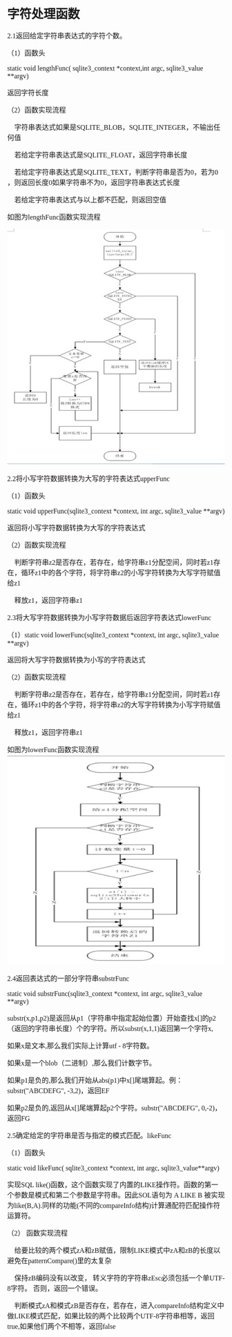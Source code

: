 # 字符处理函数
<font face="微软雅黑" size="3px">

2.1返回给定字符串表达式的字符个数。

（1）函数头

static void lengthFunc( sqlite3_context *context,int argc, sqlite3_value **argv)

返回字符长度

（2）函数实现流程

	字符串表达式如果是SQLITE_BLOB，SQLITE_INTEGER，不输出任何值

	若给定字符串表达式是SQLITE_FLOAT，返回字符串长度

	若给定字符串表达式是SQLITE_TEXT，判断字符串是否为0，若为0 ，则返回长度0如果字符串不为0，返回字符串表达式长度

	若给定字符串表达式与以上都不匹配，则返回空值

如图为lengthFunc函数实现流程

<img src='lengthFunc函数.jpg'>

2.2将小写字符数据转换为大写的字符表达式upperFunc

（1）函数头

static void upperFunc(sqlite3_context *context, int argc, sqlite3_value **argv)

返回将小写字符数据转换为大写的字符表达式

（2）函数实现流程

	判断字符串z2是否存在，若存在，给字符串z1分配空间，同时若z1存在，循环z1中的各个字符，将字符串z2的小写字符转换为大写字符赋值给z1

	释放z1，返回字符串z1

2.3将大写字符数据转换为小写字符数据后返回字符表达式lowerFunc

（1）static void lowerFunc(sqlite3_context *context, int argc, sqlite3_value **argv)

返回将大写字符数据转换为小写的字符表达式

（2）函数实现流程

	判断字符串z2是否存在，若存在，给字符串z1分配空间，同时若z1存在，循环z1中的各个字符，将字符串z2的大写字符转换为小写字符赋值给z1

	释放z1，返回字符串z1

如图为lowerFunc函数实现流程
<img src='lowerFunc函数.jpg'>

2.4返回表达式的一部分字符串substrFunc

static void substrFunc(sqlite3_context *context,  int argc, sqlite3_value **argv)

substr(x,p1,p2)是返回从p1（字符串中指定起始位置）开始查找x[]的p2（返回的字符串长度）个的字符。所以substr(x,1,1)返回第一个字符x,

如果x是文本,那么我们实际上计算utf - 8字符数。

如果x是一个blob（二进制）,那么我们计数字节。

如果p1是负的,那么我们开始从abs(p1)中x[]尾端算起。例：substr("ABCDEFG", -3,2)，返回EF

如果p2是负的,返回从x[]尾端算起p2个字符。substr("ABCDEFG", 0,-2)，返回FG

2.5确定给定的字符串是否与指定的模式匹配。likeFunc

（1）函数头

static void likeFunc( sqlite3_context *context, int argc,  sqlite3_value**argv)

实现SQL like()函数，这个函数实现了内置的LIKE操作符。函数的第一个参数是模式和第二个参数是字符串。因此SOL语句为 A LIKE B
被实现为like(B,A).同样的功能(不同的compareInfo结构)计算通配符匹配操作符运算符。

（2）	函数实现流程

	给要比较的两个模式zA和zB赋值，限制LIKE模式中zA和zB的长度以避免在patternCompare()里的太复杂

	保持zB编码没有以改变， 转义字符的字符串zEsc必须包括一个单UTF-8字符。 否则，返回一个错误。

	判断模式zA和模式zB是否存在，若存在，进入compareInfo结构定义中做LIKE模式匹配，如果比较的两个比较两个UTF-8字符串相等，返回true,如果他们两个不相等，返回false

